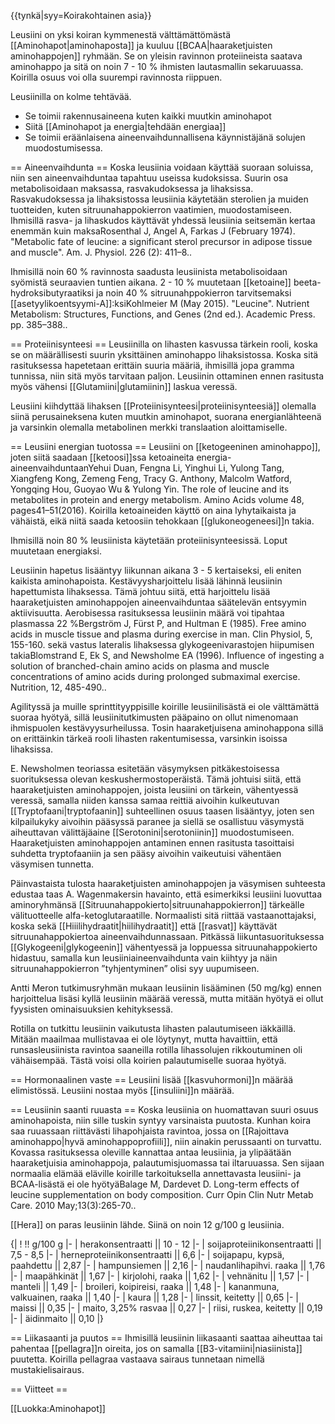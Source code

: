 {{tynkä|syy=Koirakohtainen asia}}

Leusiini on yksi koiran kymmenestä välttämättömästä [[Aminohapot|aminohaposta]] ja kuuluu [[BCAA|haaraketjuisten aminohappojen]] ryhmään. Se on yleisin ravinnon proteiineista saatava aminohappo ja sitä on noin 7 - 10 % ihmisten lautasmallin sekaruuassa. Koirilla osuus voi olla suurempi ravinnosta riippuen.

Leusiinilla on kolme tehtävää. 
* Se toimii rakennusaineena kuten kaikki muutkin aminohapot
* Siitä [[Aminohapot ja energia|tehdään energiaa]]
* Se toimii eräänlaisena aineenvaihdunnallisena käynnistäjänä solujen muodostumisessa. 

== Aineenvaihdunta ==
Koska leusiinia voidaan käyttää suoraan soluissa, niin sen aineenvaihduntaa tapahtuu useissa kudoksissa. Suurin osa metabolisoidaan maksassa, rasvakudoksessa ja lihaksissa. Rasvakudoksessa ja lihaksistossa leusiinia käytetään sterolien ja muiden tuotteiden, kuten sitruunahappokierron vaatimien, muodostamiseen. Ihmisillä rasva- ja lihaskudos käyttävät yhdessä leusiinia seitsemän kertaa enemmän kuin maksa<ref>Rosenthal J, Angel A, Farkas J (February 1974). "Metabolic fate of leucine: a significant sterol precursor in adipose tissue and muscle". Am. J. Physiol. 226 (2): 411–8.</ref>.

Ihmisillä noin 60 % ravinnosta saadusta leusiinista metabolisoidaan syömistä seuraavien tuntien aikana. 2 - 10 % muutetaan [[ketoaine]] beeta-hydroksibutyraatiksi ja noin 40 % sitruunahppokierron tarvitsemaksi [[asetyylikoentsyymi-A]]:ksi<ref>Kohlmeier M (May 2015). "Leucine". Nutrient Metabolism: Structures, Functions, and Genes (2nd ed.). Academic Press. pp. 385–388.</ref>.

== Proteiinisynteesi ==
Leusiinilla on lihasten kasvussa tärkein rooli, koska se on määrällisesti suurin yksittäinen aminohappo lihaksistossa. Koska sitä rasituksessa hapetetaan erittäin suuria määriä, ihmisillä jopa gramma tunnissa, niin sitä myös tarvitaan paljon. Leusiinin ottaminen ennen rasitusta myös vähensi [[Glutamiini|glutamiinin]] laskua veressä.

Leusiini kiihdyttää lihaksen [[Proteiinisynteesi|proteiinisynteesiä]] olemalla siinä perusaineksena kuten muutkin aminohapot, suorana energianlähteenä ja varsinkin olemalla metabolinen merkki translaation aloittamiselle. 

== Leusiini energian tuotossa ==
Leusiini on [[ketogeeninen aminohappo]], joten siitä saadaan [[ketoosi]]ssa ketoaineita energia-aineenvaihduntaan<ref>Yehui Duan, Fengna Li, Yinghui Li, Yulong Tang, Xiangfeng Kong, Zemeng Feng, Tracy G. Anthony, Malcolm Watford, Yongqing Hou, Guoyao Wu & Yulong Yin. The role of leucine and its metabolites in protein and energy metabolism. Amino Acids volume 48, pages41–51(2016)</ref>. Koirilla ketoaineiden käyttö on aina lyhytaikaista ja vähäistä, eikä niitä saada ketoosiin tehokkaan [[glukoneogeneesi]]n takia.

Ihmisillä noin 80 % leusiinista käytetään proteiinisynteesissä. Loput muutetaan energiaksi.

Leusiinin hapetus lisääntyy liikunnan aikana 3 - 5 kertaiseksi, eli eniten kaikista aminohapoista. Kestävyysharjoittelu lisää lähinnä leusiinin hapettumista lihaksessa. Tämä johtuu siitä, että harjoittelu lisää haaraketjuisten aminohappojen aineenvaihduntaa säätelevän entsyymin aktiivisuutta. Aerobisessa rasituksessa leusiinin määrä voi tipahtaa plasmassa 22 %<ref>Bergström J, Fürst P, and Hultman E (1985). Free amino acids in muscle tissue and plasma during exercise in man. Clin Physiol, 5, 155-160.</ref> sekä vastus lateralis lihaksessa glykogeenivarastojen hiipumisen takia<ref>Blomstrand E, Ek S, and Newsholme EA (1996). Influence of ingesting a solution of branched-chain amino acids on plasma and muscle concentrations of amino acids during prolonged submaximal exercise. Nutrition, 12, 485-490.</ref>.

Agilityssä ja muille sprinttityyppisille koirille leusiinilisästä ei ole välttämättä suoraa hyötyä, sillä leusiinitutkimusten pääpaino on ollut nimenomaan ihmispuolen kestävyysurheilussa. Tosin haaraketjuisena aminohappona sillä on erittäinkin tärkeä rooli lihasten rakentumisessa, varsinkin isoissa lihaksissa.

E. Newsholmen teoriassa esitetään väsymyksen pitkäkestoisessa suorituksessa olevan keskushermostoperäistä. Tämä johtuisi siitä, että haaraketjuisten aminohappojen, joista leusiini on tärkein, vähentyessä veressä, samalla niiden kanssa samaa reittiä aivoihin kulkeutuvan [[Tryptofaani|tryptofaanin]] suhteellinen osuus taasen lisääntyy, joten sen kilpailukyky aivoihin pääsyssä paranee ja siellä se osallistuu väsymystä aiheuttavan välittäjäaine [[Serotonini|serotoniinin]] muodostumiseen. Haaraketjuisten aminohappojen antaminen ennen rasitusta tasoittaisi suhdetta tryptofaaniin ja sen pääsy aivoihin vaikeutuisi vähentäen väsymisen tunnetta.

Päinvastaista tulosta haaraketjuisten aminohappojen ja väsymisen suhteesta edustaa taas A. Wagenmakersin havainto, että esimerkiksi leusiini luovuttaa aminoryhmänsä [[Sitruunahappokierto|sitruunahappokierron]] tärkeälle välituotteelle alfa-ketoglutaraatille. Normaalisti sitä riittää vastaanottajaksi, koska sekä [[Hiiilihydraatit|hiilihydraatit]] että [[rasvat]] käyttävät sitruunahappokiertoa aineenvaihdunnassaan. Pitkässä liikuntasuorituksessa [[Glykogeeni|glykogeenin]] vähentyessä ja loppuessa sitruunahappokierto hidastuu, samalla kun leusiiniaineenvaihdunta vain kiihtyy ja näin sitruunahappokierron ”tyhjentyminen” olisi syy uupumiseen.

Antti Meron tutkimusryhmän mukaan leusiinin lisääminen (50 mg/kg) ennen harjoittelua lisäsi kyllä leusiinin määrää veressä, mutta mitään hyötyä ei ollut fyysisten ominaisuuksien kehityksessä.

Rotilla on tutkittu leusiinin vaikutusta lihasten palautumiseen iäkkäillä. Mitään maailmaa mullistavaa ei ole löytynyt, mutta havaittiin, että runsasleusiinista ravintoa saaneilla rotilla lihassolujen rikkoutuminen oli vähäisempää. Tästä voisi olla koirien palautumiselle suoraa hyötyä.

== Hormonaalinen vaste ==
Leusiini lisää [[kasvuhormoni]]n määrää elimistössä. Leusiini nostaa myös [[insuliini]]n määrää.

== Leusiinin saanti ruuasta ==
Koska leusiinia on huomattavan suuri osuus aminohapoista, niin sille tuskin syntyy varsinaista puutosta. Kunhan koira saa ruuassaan riittävästi lihapohjaista ravintoa, jossa on [[Rajoittava aminohappo|hyvä aminohappoprofiili]], niin ainakin perussaanti on turvattu. Kovassa rasituksessa oleville kannattaa antaa leusiinia, ja ylipäätään haaraketjuisia aminohappoja, palautumisjuomassa tai iltaruuassa. Sen sijaan normaalia elämää eläville koirille tarkoituksella annettavasta leusiini- ja BCAA-lisästä ei ole hyötyä<ref>Balage M, Dardevet D. Long-term effects of leucine supplementation on body composition. Curr Opin Clin Nutr Metab Care. 2010 May;13(3):265-70.</ref>.

[[Hera]] on paras leusiinin lähde. Siinä on noin 12 g/100 g leusiinia.

{|
! !! g/100 g
|-
| herakonsentraatti ||	10 - 12
|-
| soijaproteiinikonsentraatti ||	7,5 - 8,5
|-
| herneproteiinikonsentraatti ||	6,6
|-
| soijapapu, kypsä, paahdettu ||	2,87
|-
| hampunsiemen ||	2,16
|-
| naudanlihapihvi. raaka ||	1,76
|-
| maapähkinät || 1,67
|-
| kirjolohi, raaka ||	1,62
|-
| vehnänitu ||	1,57
|-
| manteli ||	1,49
|-
| broileri, koipireisi, raaka ||	1,48
|-
| kananmuna, valkuainen, raaka ||	1,40
|-
| kaura ||	1,28
|-
| linssit, keitetty ||	0,65
|-
| maissi ||	0,35
|-
| maito, 3,25% rasvaa ||	0,27
|-
| riisi, ruskea, keitetty ||	0,19
|-
| äidinmaito ||	0,10
|}

== Liikasaanti ja puutos ==
Ihmisillä leusiinin liikasaanti saattaa aiheuttaa tai pahentaa [[pellagra]]n oireita, jos on samalla [[B3-vitamiini|niasiinista]] puutetta. Koirilla pellagraa vastaava sairaus tunnetaan nimellä mustakielisairaus.

== Viitteet ==


[[Luokka:Aminohapot]]


